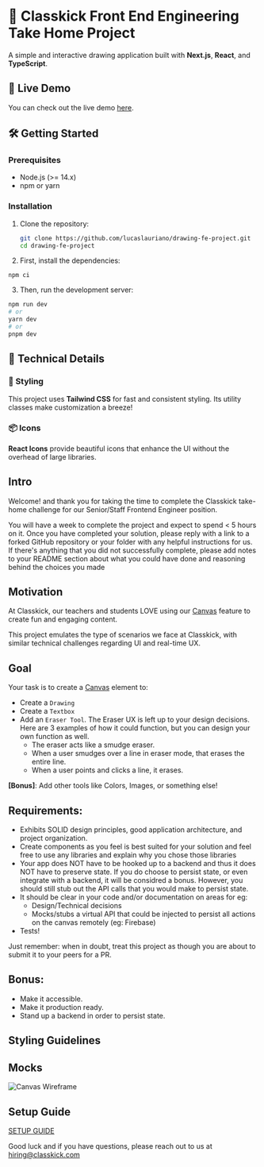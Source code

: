 # 🎨 Classkick Front End Engineering Take Home Project

A simple and interactive drawing application built with **Next.js**, **React**, and **TypeScript**.

## 🚀 Live Demo

You can check out the live demo [here](https://drawing-fe-project.vercel.app/dashboard).

## 🛠 Getting Started

### Prerequisites

- Node.js (>= 14.x)
- npm or yarn

### Installation

1. Clone the repository:

   ```bash
   git clone https://github.com/lucaslauriano/drawing-fe-project.git
   cd drawing-fe-project
   ```

2. First, install the dependencies:

```
npm ci
```

3. Then, run the development server:

```bash
npm run dev
# or
yarn dev
# or
pnpm dev
```

## 📝 Technical Details

### 🎨 Styling

This project uses **Tailwind CSS** for fast and consistent styling. Its utility classes make customization a breeze!

### 📦 Icons

**React Icons** provide beautiful icons that enhance the UI without the overhead of large libraries.

## Intro

Welcome! and thank you for taking the time to complete the Classkick take-home challenge for our Senior/Staff Frontend Engineer position.

You will have a week to complete the project and expect to spend < 5 hours on it. Once you have completed your solution, please reply with a link to a forked GitHub repository or your folder with any helpful instructions for us.
If there's anything that you did not successfully complete, please add notes to your README section about what you could have done and reasoning behind the choices you made

## Motivation

At Classkick, our teachers and students LOVE using our [Canvas](https://developer.mozilla.org/en-US/docs/Web/API/Canvas_API/Tutorial) feature to create fun and engaging content.

This project emulates the type of scenarios we face at Classkick, with similar technical challenges regarding UI and real-time UX.

## Goal

Your task is to create a [Canvas](https://developer.mozilla.org/en-US/docs/Web/API/Canvas_API/Tutorial) element to:

- Create a `Drawing`
- Create a `Textbox`
- Add an `Eraser Tool`. The Eraser UX is left up to your design decisions. Here are 3 examples of how it could function, but you can design your own function as well.
  - The eraser acts like a smudge eraser.
  - When a user smudges over a line in eraser mode, that erases the entire line.
  - When a user points and clicks a line, it erases.

**[Bonus]**: Add other tools like Colors, Images, or something else!

## Requirements:

- Exhibits SOLID design principles, good application architecture, and project organization.
- Create components as you feel is best suited for your solution and feel free to use any libraries and explain why you chose those libraries
- Your app does NOT have to be hooked up to a backend and thus it does NOT have to preserve state. If you do choose to persist state, or even integrate with a backend, it will be considred a bonus. However, you should still stub out the API calls that you would make to persist state.
- It should be clear in your code and/or documentation on areas for eg:
  - Design/Technical decisions
  - Mocks/stubs a virtual API that could be injected to persist all actions on the canvas remotely (eg: Firebase)
- Tests!

Just remember: when in doubt, treat this project as though you are about to submit it to your peers for a PR.

## Bonus:

- Make it accessible.
- Make it production ready.
- Stand up a backend in order to persist state.

## Styling Guidelines

## Mocks

![Canvas Wireframe](public/classkick-take-home.png)

## Setup Guide

[SETUP GUIDE](SETUP.md)

Good luck and if you have questions, please reach out to us at hiring@classkick.com
